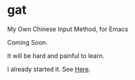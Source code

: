 gat
===

My Own Chinese Input Method, for Emacs

Coming Soon.

It will be hard and painful to learn. 

I already started it. See [Here][misc-gat].


[misc-gat]: https://github.com/district10/misc/tree/master/gen-gat